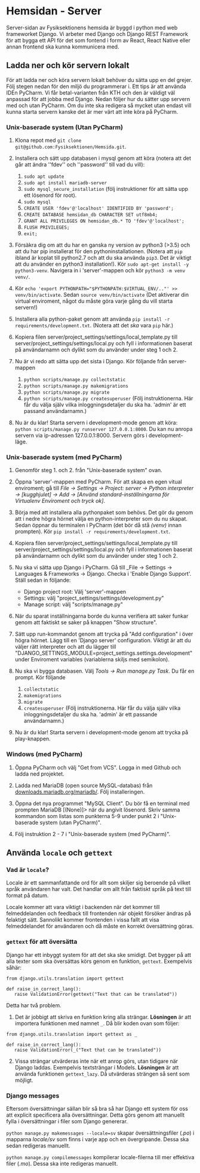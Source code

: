 # Hemsidan - Server

Server-sidan av Fysiksektionens hemsida är byggd i python med web frameworket Django. Vi arbeter med Django och Django REST Framework för att bygga ett API för det som fontend i form av React, React Native eller annan frontend ska kunna kommunicera med.

## Ladda ner och kör servern lokalt
För att ladda ner och köra servern lokalt behöver du sätta upp en del grejer. Följ stegen nedan för den miljö du programmerar i. Ett tips är att använda IDEn PyCharm. Vi får betal-varianten från KTH och den är väldigt väl anpassad för att jobba med Django. Nedan följer hur du sätter upp servern med och utan PyCharm. Om du inte ska redigera så mycket utan endast vill kunna starta servern kanske det är mer värt att inte köra på PyCharm.

### Unix-baserade system (Utan PyCharm)
1. Klona repot med ```git clone git@github.com:Fysiksektionen/Hemsida.git```.

1. Installera och sätt upp databasen i mysql genom att köra (notera att det går att ändra ''fdev'' och ''password'' till vad du vill):
    1. ```sudo apt update```
    1. ```sudo apt install mariadb-server```
    1. ```sudo mysql_secure_installation``` (följ instruktioner för att sätta upp ett lösenord för root).
    1. ```sudo mysql```
    1. ```CREATE USER 'fdev'@'localhost' IDENTIFIED BY 'password';```
    1. ```CREATE DATABASE hemsidan_db CHARACTER SET utf8mb4;```
    1. ```GRANT ALL PRIVILEGES ON hemsidan_db.* TO 'fdev'@'localhost';```
    1. ```FLUSH PRIVILEGES;```
    1. ```exit;```

1. Försäkra dig om att du har en ganska ny version av python3 (>3.5) och att du har pip installerat för den pythoninstallationen. (Notera att ```pip``` ibland är koplat till python2.7 och att du ska använda ```pip3```. Det är viktigt att du använder en python3 installation!). Kör ```sudo apt-get install -y python3-venv```. Navigera in i 'server'-mappen och kör ```python3 -m venv venv/```.

1. Kör ```echo 'export PYTHONPATH="$PYTHONPATH:$VIRTUAL_ENV/.."' >> venv/bin/activate```. Sedan ```source venv/bin/activate``` (Det aktiverar din virtual enviroment, något du måste göra varje gång du vill starta servern!)

1. Installera alla python-paket genom att använda ```pip install -r requirements/development.txt```. (Notera att det _ska_ vara ```pip``` här.)

1. Kopiera filen server/project_settings/settings/local_template.py till server/project_settings/settings/local.py och fyll i informationen baserat på användarnamn och dylikt som du använder under steg 1 och 2.
   
1. Nu är vi redo att sätta upp det sista i Django. Kör följande från server-mappen
    1. ```python scripts/manage.py collectstatic```
    2. ```python scripts/manage.py makemigrations```
    3. ```python scripts/manage.py migrate```
    4. ```python scripts/manage.py createsuperuser``` (Följ instruktionerna. Här får du välja själv vilka inloggningsdetaljer du ska ha. 'admin' är ett passand användarnamn.)

1. Nu är du klar! Starta servern i development-mode genom att köra: ```python scripts/manage.py runserver 127.0.0.1:8000```. Du kan nu anropa servern via ip-adressen 127.0.0.1:8000. Servern görs i development-läge.

### Unix-baserade system (med PyCharm)
1. Genomför steg 1. och 2. från "Unix-baserade system" ovan.

1. Öppna 'server'-mappen med PyCharm. För att skapa en egen vitual enviroment; gå till _File -> Settings -> Project: server -> Python interpreter -> \[kugghjulet\] -> Add -> \[Använd standard-inställningarna för Virtualenv Enviroment och tryck ok\]_.

1. Börja med att installera alla pythonpaket som behövs. Det gör du genom att i nedre högra hörnet välja en python-interpreter som du nu skapat. Sedan öppnar du terminalen i PyCharm (det bör då stå _(venv)_ innan prompten). Kör ```pip install -r requirements/development.txt```.

1. Kopiera filen server/project_settings/settings/local_template.py till server/project_settings/settings/local.py och fyll i informationen baserat på användarnamn och dylikt som du använder under steg 1 och 2.

1. Nu ska vi sätta upp Django i PyCharm. Gå till _File -> Settings -> Languages & Frameworks -> Django. Checka i 'Enable Django Support'. Ställ sedan in följande:
   - Django project root: Välj 'server'-mappen
   - Settings: välj "project_settings/settings/development.py"
   - Manage script: välj "scripts/manage.py"
   
1. När du sparat inställningarna borde du kunna verifiera att saker funkar genom att faktiskt se saker på knappen "Show structure".

1. Sätt upp run-kommandot genom att trycka på "Add configuration" i över högra hörnet. Lägg till en 'Django server' configuration. Viktigt är att du väljer rätt interpreter och att du lägger till "DJANGO_SETTINGS_MODULE=project_settings.settings.development" under Enviroment variables (variablerna skiljs med semikolon).

1. Nu ska vi bygga databasen. Välj _Tools -> Run manage.py Task_. Du får en prompt. Kör följande 
    1. ```collectstatic```
    1. ```makemigrations```
    1. ```migrate```
    1. ```createsuperuser``` (Följ instruktionerna. Här får du välja själv vilka inloggningsdetaljer du ska ha. 'admin' är ett passande användarnamn.)

1. Nu är du klar! Starta servern i development-mode genom att trycka på play-knappen.

### Windows (med PyCharm)
1. Öppna PyCharm och välj "Get from VCS". Logga in med Github och ladda ned projektet.

1. Ladda ned MariaDB (open source MySQL-databas) från [downloads.mariadb.org/mariadb/](https://downloads.mariadb.org/mariadb/). Följ installeringen.

1. Öppna det nya programmet "MySQL Client". Du bör få en terminal med prompten MariaDB [(None)]> när du angivit lösenord. Skriv samma kommandon som listas som punkterna 5-9 under punkt 2 i "Unix-baserade system (utan PyCharm)".

1. Följ instruktion 2 - 7 i "Unix-baserade system (med PyCharm)".



## Använda `locale` och `gettext`

### Vad är `locale`?
Locale är ett sammanfattande ord för allt som skiljer sig beroende på vilket språk användaren har valt.
Det handlar om allt från faktiskt språk på text till format på datum.

Locale kommer att vara viktigt i backenden när det kommer till felmeddelanden och feedback till frontenden
när objekt försöker ändras på felaktigt sätt. Sannolikt kommer frontenden i vissa fallt att visa felmeddelandet
för användaren och då måste en korrekt översättning göras.

### `gettext` för att översätta
Django har ett inbyggt system för att det ska ske smidigt. Det bygger på att alla texter som ska översättas körs
genom en funktion, `gettext`. Exempelvis såhär:

```
from django.utils.translation import gettext

def raise_in_correct_lang():
   raise ValidationError(gettext("Text that can be translated"))
```

Detta har två problem. 

1. Det är jobbigt att skriva en funktion kring alla strängar. **Lösningen** är att importera funktionen med namnet `_`.
   Då blir koden ovan som följer:
   
```
from django.utils.translation import gettext as _

def raise_in_correct_lang():
   raise ValidationError(_("Text that can be translated"))
```

2. Vissa strängar utvärderas inte när ett anrop görs, utan tidigare när Django laddas. Exempelvis textsträngar i Models.
   **Lösningen** är att använda funktionen `gettext_lazy`. Då utvärderas strängen så sent som möjligt.
   
### Django messages
Eftersom översättningar sällan blir så bra så har Django ett system för oss att explicit specificera alla 
översättningar. Detta görs genom att manuellt fylla i översättningar i filer som Django genererar.

`python manage.py makemessages --locale=sv` skapar översättningsfiler (*.po*) i mapparna *locale/sv* som finns i varje app 
och en övergripande. Dessa ska sedan redigeras manuellt.

`python manage.py compilemessages` kompilerar locale-filerna till mer effektiva filer (*.mo*).
Dessa ska inte redigeras manuellt.


